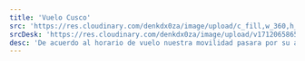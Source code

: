 ```yaml
---
title: 'Vuelo Cusco'
src: 'https://res.cloudinary.com/denkdx0za/image/upload/c_fill,w_360,h_203,ar_16:9/v1712329158/cuscoMobilIti_vxcsuc.png'
srcDesk: 'https://res.cloudinary.com/denkdx0za/image/upload/v1712065865/vuelo_cusco_Mesa_de_trabajo_1_qy3im1.png'
desc: 'De acuerdo al horario de vuelo nuestra movilidad pasara por su alojamiento y le llevara con dirección al Aeropuerto para el vuelo hacia la ciudad del Cusco. A la salida del Aeropuerto de Cusco un agente nuestro lo esperara con un cartel para trasladarlo a su alojamiento.'
---
```

